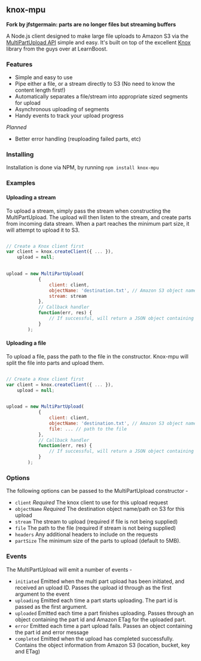 ## knox-mpu

**Fork by jfstgermain: parts are no longer files but streaming buffers**

A Node.js client designed to make large file uploads to Amazon S3 via the [MultiPartUpload API](http://docs.amazonwebservices.com/AmazonS3/latest/dev/sdksupportformpu.html) simple and easy. It's built on top of the excellent [Knox](https://github.com/LearnBoost/knox) library from the guys over at LearnBoost.

### Features

* Simple and easy to use
* Pipe either a file, or a stream directly to S3 (No need to know the content length first!)
* Automatically separates a file/stream into appropriate sized segments for upload
* Asynchronous uploading of segments
* Handy events to track your upload progress

_Planned_

* Better error handling (reuploading failed parts, etc)

### Installing

Installation is done via NPM, by running ```npm install knox-mpu```

### Examples

#### Uploading a stream

To upload a stream, simply pass the stream when constructing the MultiPartUpload. The upload will then listen to the stream, and create parts from incoming data stream. When a part reaches the minimum part size, it will attempt to upload it to S3.

```javascript

// Create a Knox client first
var client = knox.createClient({ ... }),
    upload = null;
    

upload = new MultiPartUpload(
            {
                client: client,
                objectName: 'destination.txt', // Amazon S3 object name
                stream: stream
            },
            // Callback handler
            function(err, res) {
                // If successful, will return a JSON object containing Location, Bucket, Key and ETag of the object
            }
        );
````

#### Uploading a file

To upload a file, pass the path to the file in the constructor. Knox-mpu will split the file into parts and upload them.

```javascript

// Create a Knox client first
var client = knox.createClient({ ... }),
    upload = null;
    

upload = new MultiPartUpload(
            {
                client: client,
                objectName: 'destination.txt', // Amazon S3 object name
                file: ... // path to the file
            },
            // Callback handler
            function(err, res) {
                // If successful, will return a JSON object containing Location, Bucket, Key and ETag of the object
            }
        );
````
### Options

The following options can be passed to the MultiPartUpload constructor -

* ```client``` _Required_ The knox client to use for this upload request
* ```objectName``` _Required_ The destination object name/path on S3 for this upload
* ```stream``` The stream to upload (required if file is not being supplied)
* ```file``` The path to the file (required if stream is not being supplied)
* ```headers``` Any additional headers to include on the requests
* ```partSize``` The minimum size of the parts to upload (default to 5MB).

### Events

The MultiPartUpload will emit a number of events -

* ```initiated``` Emitted when the multi part upload has been initiated, and received an upload ID. Passes the upload id through as the first argument to the event
* ```uploading``` Emitted each time a part starts uploading. The part id is passed as the first argument.
* ```uploaded``` Emitted each time a part finishes uploading. Passes through an object containing the part id and Amazon ETag for the uploaded part. 
* ```error``` Emitted each time a part upload fails. Passes an object containing the part id and error message
* ```completed``` Emitted when the upload has completed successfully. Contains the object information from Amazon S3 (location, bucket, key and ETag)

